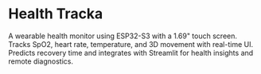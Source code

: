 # Health Tracka
 A wearable health monitor using ESP32-S3 with a 1.69" touch screen. Tracks SpO2, heart rate, temperature, and 3D movement with real-time UI. Predicts recovery time and integrates with Streamlit for health insights and remote diagnostics.
